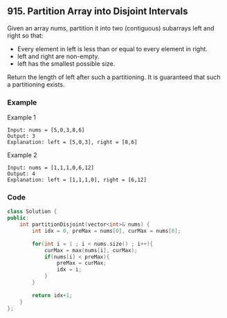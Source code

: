 ## 915. Partition Array into Disjoint Intervals

Given an array nums, partition it into two (contiguous) subarrays left and right so that:

- Every element in left is less than or equal to every element in right.
- left and right are non-empty.
- left has the smallest possible size.

Return the length of left after such a partitioning.  It is guaranteed that such a partitioning exists.

### Example
Example 1
```
Input: nums = [5,0,3,8,6]
Output: 3
Explanation: left = [5,0,3], right = [8,6]
```

Example 2
```
Input: nums = [1,1,1,0,6,12]
Output: 4
Explanation: left = [1,1,1,0], right = [6,12]
```


### Code
```C++
class Solution {
public:
    int partitionDisjoint(vector<int>& nums) {
        int idx = 0, preMax = nums[0], curMax = nums[0];
        
        for(int i = 1 ; i < nums.size() ; i++){
            curMax = max(nums[i], curMax);
            if(nums[i] < preMax){
                preMax = curMax;
                idx = i;
            }
        }
        
        return idx+1;
    }
};
```

